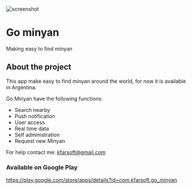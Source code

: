 ![screenshot](https://lh3.googleusercontent.com/-cAnHk6TKmWJu_Qr9AzepTk7OBANNDp5NkbKYS9EjEuSf4CXv2D3Ghs4mNl0Ycku2nE=w1920-h937-rw)

# Go minyan

Making easy to find minyan

## About the project

This app make easy to find minyan around the world, for now it is available in Argentina.

Go Minyan have the following functions:

- Search nearby
- Push notification
- User access
- Real time data
- Self administration
- Request new Minyan

For help contact me: kfarsoft@gmail.com

### Available on Google Play

https://play.google.com/store/apps/details?id=com.kfarsoft.go_minyan
